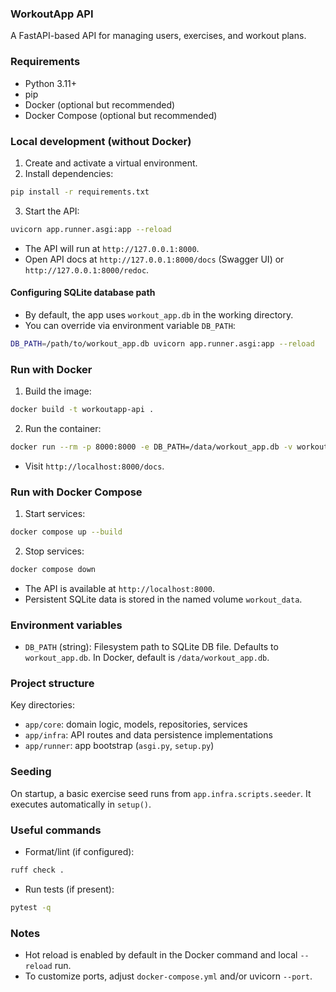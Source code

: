 ### WorkoutApp API

A FastAPI-based API for managing users, exercises, and workout plans.

### Requirements
- Python 3.11+
- pip
- Docker (optional but recommended)
- Docker Compose (optional but recommended)

### Local development (without Docker)
1. Create and activate a virtual environment.
2. Install dependencies:
```bash
pip install -r requirements.txt
```
3. Start the API:
```bash
uvicorn app.runner.asgi:app --reload
```
- The API will run at `http://127.0.0.1:8000`.
- Open API docs at `http://127.0.0.1:8000/docs` (Swagger UI) or `http://127.0.0.1:8000/redoc`.

#### Configuring SQLite database path
- By default, the app uses `workout_app.db` in the working directory.
- You can override via environment variable `DB_PATH`:
```bash
DB_PATH=/path/to/workout_app.db uvicorn app.runner.asgi:app --reload
```

### Run with Docker
1. Build the image:
```bash
docker build -t workoutapp-api .
```
2. Run the container:
```bash
docker run --rm -p 8000:8000 -e DB_PATH=/data/workout_app.db -v workout_data:/data workoutapp-api
```
- Visit `http://localhost:8000/docs`.

### Run with Docker Compose
1. Start services:
```bash
docker compose up --build
```
2. Stop services:
```bash
docker compose down
```

- The API is available at `http://localhost:8000`.
- Persistent SQLite data is stored in the named volume `workout_data`.

### Environment variables
- `DB_PATH` (string): Filesystem path to SQLite DB file. Defaults to `workout_app.db`. In Docker, default is `/data/workout_app.db`.

### Project structure
Key directories:
- `app/core`: domain logic, models, repositories, services
- `app/infra`: API routes and data persistence implementations
- `app/runner`: app bootstrap (`asgi.py`, `setup.py`)

### Seeding
On startup, a basic exercise seed runs from `app.infra.scripts.seeder`. It executes automatically in `setup()`.

### Useful commands
- Format/lint (if configured):
```bash
ruff check .
```
- Run tests (if present):
```bash
pytest -q
```

### Notes
- Hot reload is enabled by default in the Docker command and local `--reload` run.
- To customize ports, adjust `docker-compose.yml` and/or uvicorn `--port`.

